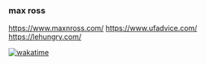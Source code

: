 ### max ross
https://www.maxnross.com/
https://www.ufadvice.com/
https://lehungry.com/

[![wakatime](https://wakatime.com/badge/user/70f252f5-a838-45a3-b716-5dcd4e80d576.svg)](https://wakatime.com/@70f252f5-a838-45a3-b716-5dcd4e80d576)

<!--
**maxrross/maxrross** is a ✨ _special_ ✨ repository because its `README.md` (this file) appears on your GitHub profile.

Here are some ideas to get you started:

- 🔭 I’m currently working on ...
- 🌱 I’m currently learning ...
- 👯 I’m looking to collaborate on ...
- 🤔 I’m looking for help with ...
- 💬 Ask me about ...
- 📫 How to reach me: ...
- 😄 Pronouns: ...
- ⚡ Fun fact: ...
-->
